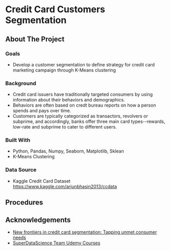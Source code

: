 
# Credit Card Customers Segmentation

## About The Project

### Goals

* Develop a customer segmentation to define strategy for credit card marketing campaign through K-Means clustering

### Background

* Credit card issuers have traditionally targeted consumers by using information about their behaviors and demographics.
* Behaviors are often based on credt bureau reports on how a person spends and pays over time.
* Customers are typically categorized as transactors, revolvers or subprime, and accordingly, banks offer three main card types--rewards, low-rate and subprime to cater to different users.

### Built With

* Python, Pandas, Numpy, Seaborn, Matplotlib, Sklean
* K-Means Clustering

### Data Source 

* Kaggle Credit Card Dataset https://www.kaggle.com/arjunbhasin2013/ccdata

## Procedures


## Acknowledgements

* [New frontiers in credit card segmentation: Tapping unmet consumer needs](https://www.mckinsey.com/~/media/mckinsey/dotcom/client_service/Financial%20Services/Latest%20thinking/Payments/MoP19_New%20frontiers%20in%20credit%20card%20segmentation.ashx) 
* [SuperDataScience Team Udemy Courses](https://www.udemy.com/user/superdatascience-team/?utm_medium=email&utm_source=getresponse&utm_content=50%25+Off+%2B+Black+Friday+Bonuses&utm_campaign=) 









